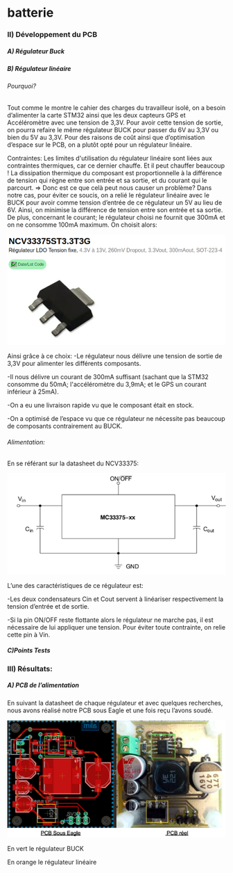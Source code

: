 # batterie
### II) Développement du PCB
##### A) Régulateur Buck
##### B) Régulateur linéaire
###### Pourquoi?
Tout comme le montre le cahier des charges du travailleur isolé, on a besoin d’alimenter la
carte STM32 ainsi que les deux capteurs GPS et Accéléromètre avec une tension de 3,3V.
Pour avoir cette tension de sortie, on pourra refaire le même régulateur BUCK pour passer
du 6V au 3,3V ou bien du 5V au 3,3V.
Pour des raisons de coût ainsi que d’optimisation d’espace sur le PCB, on a plutôt opté pour
un régulateur linéaire.

Contraintes:
Les limites d'utilisation du régulateur linéaire sont liées aux contraintes thermiques, car ce
dernier chauffe. Et il peut chauffer beaucoup ! La dissipation thermique du composant est
proportionnelle à la différence de tension qui règne entre son entrée et sa sortie, et du
courant qui le parcourt.
=> Donc est ce que celà peut nous causer un problème? Dans notre cas, pour éviter ce
soucis, on a relié le régulateur linéaire avec le BUCK pour avoir comme tension d’entrée de
ce régulateur un 5V au lieu de 6V. Ainsi, on minimise la différence de tension entre son
entrée et sa sortie. De plus, concernant le courant; le régulateur choisi ne fournit que 300mA
et on ne consomme 100mA maximum.
On choisit alors:

![](images/reglin.png)

Ainsi grâce à ce choix: 
  -Le régulateur nous délivre une tension de sortie de 3,3V pour alimenter les différents composants.

  -Il nous délivre un courant de 300mA suffisant (sachant que la STM32 consomme du 50mA; l'accéléromètre du 3,9mA; et le GPS un courant inférieur à 25mA).

  -On a eu une livraison rapide vu que le composant était en stock.

  -On a optimisé de l’espace vu que ce régulateur ne nécessite pas beaucoup de composants contrairement au BUCK.

###### Alimentation:
En se référant sur la datasheet du NCV33375:

![](images/datareglin.png)

L’une des caractéristiques de ce régulateur est:

-Les deux condensateurs Cin et Cout servent à linéariser respectivement la tension d’entrée et de sortie.

-Si la pin ON/OFF reste flottante alors le régulateur ne marche pas, il est nécessaire de lui appliquer une tension. Pour éviter toute contrainte, on relie cette pin à Vin.  

##### C)Points Tests

### III) Résultats:
##### A) PCB de l’alimentation 
En suivant la datasheet de chaque régulateur et avec quelques recherches, nous avons réalisé notre PCB sous Eagle et une fois reçu l’avons soudé.

![](images/PCB.png)

En vert le régulateur BUCK

En orange le régulateur linéaire

